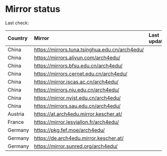 <script src="./time.js"></script>
# Mirror status
Last check: <script type="text/javascript">localize(1710652652.3357937);</script>

|Country|Mirror|Last update|
|:------|:-----|:----------|
|China|https://mirrors.tuna.tsinghua.edu.cn/arch4edu/|<script type="text/javascript">localize(1710613889);</script>|
|China|https://mirrors.aliyun.com/arch4edu/|<script type="text/javascript">localize(1710613889);</script>|
|China|https://mirrors.bfsu.edu.cn/arch4edu/|<script type="text/javascript">localize(1710613889);</script>|
|China|https://mirrors.cernet.edu.cn/arch4edu/|<script type="text/javascript">localize(1710613889);</script>|
|China|https://mirror.iscas.ac.cn/arch4edu/|<script type="text/javascript">localize(1710613889);</script>|
|China|https://mirrors.nju.edu.cn/arch4edu/|<script type="text/javascript">localize(1710613889);</script>|
|China|https://mirror.nyist.edu.cn/arch4edu/|<script type="text/javascript">localize(1710613889);</script>|
|China|https://mirrors.sau.edu.cn/arch4edu/|<script type="text/javascript">localize(1710613889);</script>|
|Austria|https://at.arch4edu.mirror.kescher.at/|<script type="text/javascript">localize(1710613889);</script>|
|France|https://mirror.lesviallon.fr/arch4edu/|<script type="text/javascript">localize(1710613889);</script>|
|Germany|https://pkg.fef.moe/arch4edu/|<script type="text/javascript">localize(1710613889);</script>|
|Germany|https://de.arch4edu.mirror.kescher.at/|<script type="text/javascript">localize(1710613889);</script>|
|Germany|https://mirror.sunred.org/arch4edu/|<script type="text/javascript">localize(1710613889);</script>|

<script src="./tablefilter/tablefilter.js"></script>
<script src="./table.js"></script>